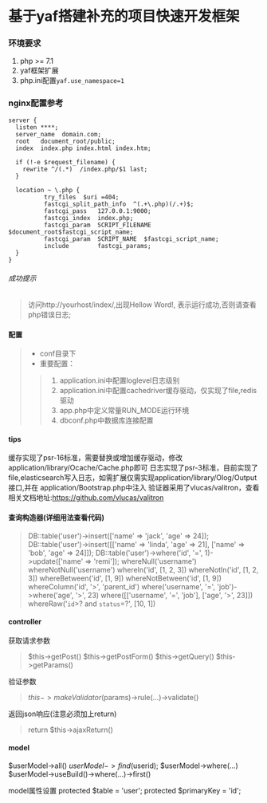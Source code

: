 # 基于yaf搭建补充的项目快速开发框架

### 环境要求
1. php >= 7.1
2. yaf框架扩展
3. php.ini配置``yaf.use_namespace=1``

### nginx配置参考
```
server {
  listen ****;
  server_name  domain.com;
  root   document_root/public;
  index  index.php index.html index.htm;

  if (!-e $request_filename) {
    rewrite ^/(.*)  /index.php/$1 last;
  }

  location ~ \.php {
          try_files  $uri =404;
          fastcgi_split_path_info  ^(.+\.php)(/.+)$;
          fastcgi_pass   127.0.0.1:9000;
          fastcgi_index  index.php;
          fastcgi_param  SCRIPT_FILENAME $document_root$fastcgi_script_name;
          fastcgi_param  SCRIPT_NAME  $fastcgi_script_name;
          include        fastcgi_params;
  }
}
```


###### 成功提示
> 访问http://yourhost/index/,出现Hellow Word!, 表示运行成功,否则请查看php错误日志;

#### 配置
>* conf目录下
>* 重要配置：
>> 1. application.ini中配置loglevel日志级别
>> 2. application.ini中配置cachedriver缓存驱动，仅实现了file,redis驱动
>> 3. app.php中定义常量RUN_MODE运行环境
>> 4. dbconf.php中数据库连接配置

#### tips
缓存实现了psr-16标准，需要替换或增加缓存驱动，修改application/library/Ocache/Cache.php即可
日志实现了psr-3标准，目前实现了file,elasticsearch写入日志，如需扩展仅需实现application/library/Olog/Output接口,并在
application/Bootstrap.php中注入
验证器采用了vlucas/valitron，查看相关文档地址:https://github.com/vlucas/valitron

#### 查询构造器(详细用法查看代码)
> DB::table('user')->insert(['name' => 'jack', 'age' => 24]);
> DB::table('user')->insert([['name' => 'linda', 'age' => 21], ['name' => 'bob', 'age' => 24]]);
> DB::table('user')->where('id', '=', 1)->update(['name' => 'remi']);
> whereNull('username')
> whereNotNull('username')
> whereIn('id', [1, 2, 3])
> whereNotIn('id', [1, 2, 3])
> whereBetween('id', [1, 9])
> whereNotBetween('id', [1, 9])
> whereColumn('id', '>', 'parent_id')
> where('username', '=', 'job')->where('age', '>', 23)
> where([['username', '=', 'job'], ['age', '>', 23]])
> whereRaw('`id`>? and `status`=?', [10, 1])

#### controller
获取请求参数
> $this->getPost()
> $this->getPostForm()
> $this->getQuery()
> $this->getParams()

验证参数
> $this->makeValidator($params)->rule(...)->validate()

返回json响应(注意必须加上return)
> return $this->ajaxReturn()

#### model
$userModel->all()
$userModel->find($userid);
$userModel->where(...)
$userModel->useBuild()->where(...)->first()

model属性设置
protected $table = 'user';
protected $primaryKey = 'id';
 